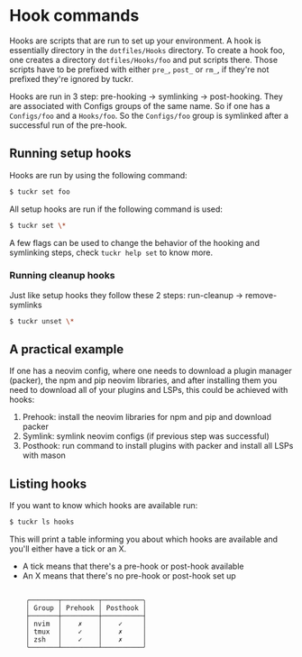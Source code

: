 # Hook commands

Hooks are scripts that are run to set up your environment.
A hook is essentially directory in the `dotfiles/Hooks` directory. To create a hook foo, one creates a directory `dotfiles/Hooks/foo` and put scripts there.
Those scripts have to be prefixed with either `pre_`, `post_` or `rm_`, if they're not prefixed they're ignored by tuckr.

Hooks are run in 3 step: pre-hooking -> symlinking -> post-hooking.
They are associated with Configs groups of the same name. So if one has a `Configs/foo` and a `Hooks/foo`. So the `Configs/foo` group is symlinked after a successful run of the pre-hook.

## Running setup hooks
Hooks are run by using the following command:
```sh
$ tuckr set foo
```

All setup hooks are run if the following command is used:
```sh
$ tuckr set \*
```

A few flags can be used to change the behavior of the hooking and symlinking steps, check `tuckr help set` to know more.

### Running cleanup hooks
Just like setup hooks they follow these 2 steps: run-cleanup -> remove-symlinks

```sh
$ tuckr unset \*
```

## A practical example
If one has a neovim config, where one needs to download a plugin manager (packer), the npm and pip neovim libraries, and after installing them you need to download all of your plugins and LSPs, this could be achieved with hooks:
1. Prehook: install the neovim libraries for npm and pip and download packer
2. Symlink: symlink neovim configs (if previous step was successful)
3. Posthook: run command to install plugins with packer and install all LSPs with mason

## Listing hooks
If you want to know which hooks are available run:
```sh
$ tuckr ls hooks
```
This will print a table informing you about which hooks are available and you'll either have a tick or an X.
- A tick means that there's a pre-hook or post-hook available
- An X means that there's no pre-hook or post-hook set up
```
                                      
    ╭───────┬─────────┬──────────╮    
    │ Group │ Prehook │ Posthook │    
    ├───────┼─────────┼──────────┤    
    │ nvim  │    ✗    │    ✓     │    
    │ tmux  │    ✓    │    ✗     │    
    │ zsh   │    ✓    │    ✗     │    
    ╰───────┴─────────┴──────────╯    
                                      
```
